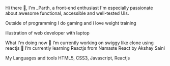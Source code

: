 Hi there 👋, I'm _Parth, a front-end enthusiast
I'm especially passionate about awesome functional, accessible and well-tested UIs.

Outside of programming I do gaming and i love weight training

illustration of web developer with laptop

What I'm doing now
🔭 I’m currently working on swiggy like clone using reactjs
🌱 I’m currently learning Reactjs from Namaste React by Akshay Saini


My Languages and tools
HTML5, CSS3, Javascript, Reactjs
